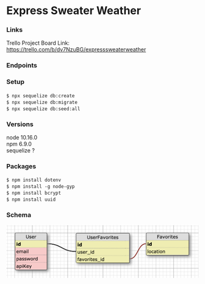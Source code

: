 # Express Sweater Weather

### Links
Trello Project Board Link: https://trello.com/b/dv7NzuBG/expresssweaterweather

### Endpoints

### Setup
`$ npx sequelize db:create`  
`$ npx sequelize db:migrate`  
`$ npx sequelize db:seed:all`  

### Versions
node 10.16.0  
npm 6.9.0  
sequelize ?

### Packages
`$ npm install dotenv`  
`$ npm install -g node-gyp`  
`$ npm install bcrypt`   
`$ npm install uuid` 

### Schema
![schema](schema.png)
